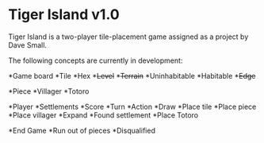 # Tiger Island v1.0

Tiger Island is a two-player tile-placement game assigned as a project by Dave Small. 

The following concepts are currently in development:

*Game board
  *Tile
    *Hex
      *~~Level~~
      *~~Terrain~~
        *Uninhabitable 
        *Habitable 
      *~~Edge~~

*Piece
  *Villager
  *Totoro

*Player
  *Settlements
  *Score
  *Turn
    *Action
      *Draw
      *Place tile
      *Place piece
      *Place villager
        *Expand
        *Found settlement 
      *Place Totoro

*End Game
  *Run out of pieces
  *Disqualified 


